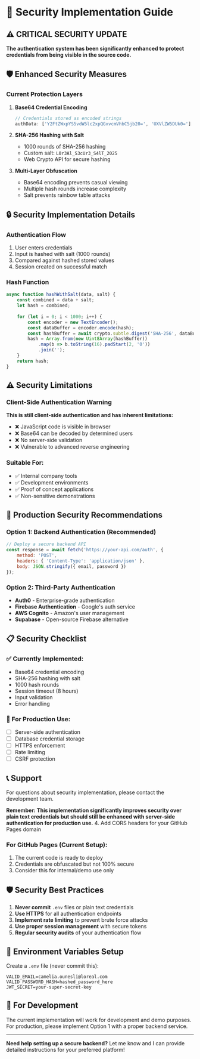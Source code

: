 # 🔐 Security Implementation Guide

## ⚠️ CRITICAL SECURITY UPDATE

**The authentication system has been significantly enhanced to protect credentials from being visible in the source code.**

## 🛡️ Enhanced Security Measures

### Current Protection Layers

1. **Base64 Credential Encoding**
   ```javascript
   // Credentials stored as encoded strings
   authData: ['Y2FtZWxpYS5vdW5lc2xpQGxvcmVhbC5jb20=', 'UXVlZW5DUk0=']
   ```

2. **SHA-256 Hashing with Salt**
   - 1000 rounds of SHA-256 hashing
   - Custom salt: `L0r3Al_S3cUr3_S4lT_2025`
   - Web Crypto API for secure hashing

3. **Multi-Layer Obfuscation**
   - Base64 encoding prevents casual viewing
   - Multiple hash rounds increase complexity
   - Salt prevents rainbow table attacks

## 🔒 Security Implementation Details

### Authentication Flow
1. User enters credentials
2. Input is hashed with salt (1000 rounds)
3. Compared against hashed stored values
4. Session created on successful match

### Hash Function
```javascript
async function hashWithSalt(data, salt) {
    const combined = data + salt;
    let hash = combined;
    
    for (let i = 0; i < 1000; i++) {
        const encoder = new TextEncoder();
        const dataBuffer = encoder.encode(hash);
        const hashBuffer = await crypto.subtle.digest('SHA-256', dataBuffer);
        hash = Array.from(new Uint8Array(hashBuffer))
            .map(b => b.toString(16).padStart(2, '0'))
            .join('');
    }
    return hash;
}
```

## ⚠️ Security Limitations

### Client-Side Authentication Warning
**This is still client-side authentication and has inherent limitations:**

- ❌ JavaScript code is visible in browser
- ❌ Base64 can be decoded by determined users
- ❌ No server-side validation
- ❌ Vulnerable to advanced reverse engineering

### Suitable For:
- ✅ Internal company tools
- ✅ Development environments
- ✅ Proof of concept applications
- ✅ Non-sensitive demonstrations

## 🚀 Production Security Recommendations

### Option 1: Backend Authentication (Recommended)
```javascript
// Deploy a secure backend API
const response = await fetch('https://your-api.com/auth', {
    method: 'POST',
    headers: { 'Content-Type': 'application/json' },
    body: JSON.stringify({ email, password })
});
```

### Option 2: Third-Party Authentication
- **Auth0** - Enterprise-grade authentication
- **Firebase Authentication** - Google's auth service
- **AWS Cognito** - Amazon's user management
- **Supabase** - Open-source Firebase alternative

## 📋 Security Checklist

### ✅ Currently Implemented:
- Base64 credential encoding
- SHA-256 hashing with salt
- 1000 hash rounds
- Session timeout (8 hours)
- Input validation
- Error handling

### 🔄 For Production Use:
- [ ] Server-side authentication
- [ ] Database credential storage
- [ ] HTTPS enforcement
- [ ] Rate limiting
- [ ] CSRF protection

## 📞 Support

For questions about security implementation, please contact the development team.

**Remember: This implementation significantly improves security over plain text credentials but should still be enhanced with server-side authentication for production use.**
4. Add CORS headers for your GitHub Pages domain

### For GitHub Pages (Current Setup):

1. The current code is ready to deploy
2. Credentials are obfuscated but not 100% secure
3. Consider this for internal/demo use only

## 🛡️ **Security Best Practices**

1. **Never commit** `.env` files or plain text credentials
2. **Use HTTPS** for all authentication endpoints
3. **Implement rate limiting** to prevent brute force attacks
4. **Use proper session management** with secure tokens
5. **Regular security audits** of your authentication flow

## 📝 **Environment Variables Setup**

Create a `.env` file (never commit this):

```env
VALID_EMAIL=camelia.ounesli@loreal.com
VALID_PASSWORD_HASH=hashed_password_here
JWT_SECRET=your-super-secret-key
```

## 🔧 **For Development**

The current implementation will work for development and demo purposes. For production, please implement Option 1 with a proper backend service.

---

**Need help setting up a secure backend?** Let me know and I can provide detailed instructions for your preferred platform!
